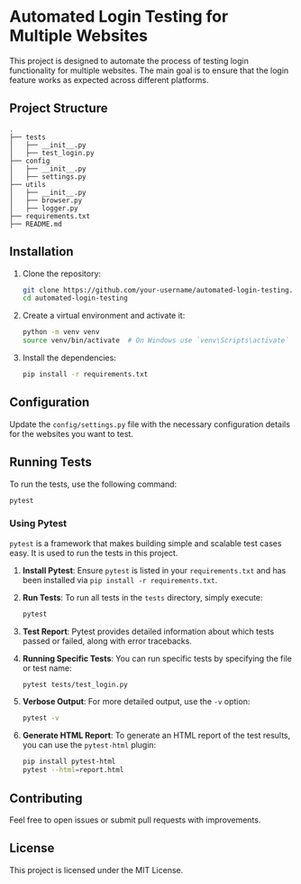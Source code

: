 # Automated Login Testing for Multiple Websites

This project is designed to automate the process of testing login functionality for multiple websites. The main goal is to ensure that the login feature works as expected across different platforms.

## Project Structure

```
.
├── tests
│   ├── __init__.py
│   ├── test_login.py
├── config
│   ├── __init__.py
│   ├── settings.py
├── utils
│   ├── __init__.py
│   ├── browser.py
│   ├── logger.py
├── requirements.txt
├── README.md
```

## Installation

1. Clone the repository:
    ```sh
    git clone https://github.com/your-username/automated-login-testing.git
    cd automated-login-testing
    ```

2. Create a virtual environment and activate it:
    ```sh
    python -m venv venv
    source venv/bin/activate  # On Windows use `venv\Scripts\activate`
    ```

3. Install the dependencies:
    ```sh
    pip install -r requirements.txt
    ```

## Configuration

Update the `config/settings.py` file with the necessary configuration details for the websites you want to test.

## Running Tests

To run the tests, use the following command:
```sh
pytest
```

### Using Pytest

`pytest` is a framework that makes building simple and scalable test cases easy. It is used to run the tests in this project.

1. **Install Pytest**:
   Ensure `pytest` is listed in your `requirements.txt` and has been installed via `pip install -r requirements.txt`.

2. **Run Tests**:
   To run all tests in the `tests` directory, simply execute:
   ```sh
   pytest
   ```

3. **Test Report**:
   Pytest provides detailed information about which tests passed or failed, along with error tracebacks.

4. **Running Specific Tests**:
   You can run specific tests by specifying the file or test name:
   ```sh
   pytest tests/test_login.py
   ```

5. **Verbose Output**:
   For more detailed output, use the `-v` option:
   ```sh
   pytest -v
   ```

6. **Generate HTML Report**:
   To generate an HTML report of the test results, you can use the `pytest-html` plugin:
   ```sh
   pip install pytest-html
   pytest --html=report.html
   ```

## Contributing

Feel free to open issues or submit pull requests with improvements.

## License

This project is licensed under the MIT License.